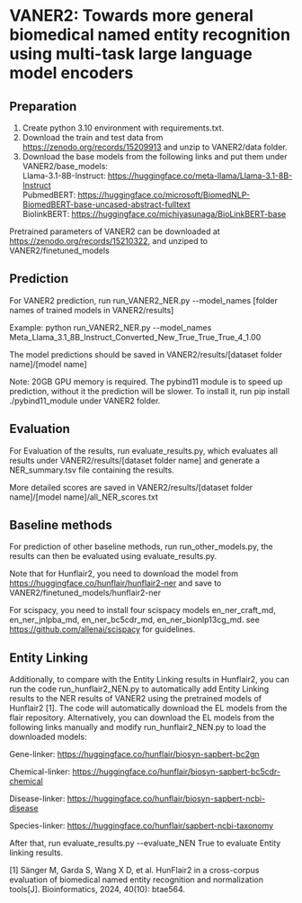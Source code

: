 # VANER2: Towards more general biomedical named entity recognition using multi-task large language model encoders

## Preparation
1. Create python 3.10 environment with requirements.txt.  
2. Download the train and test data from https://zenodo.org/records/15209913 and unzip to VANER2/data folder.  
3. Download the base models from the following links and put them under VANER2/base_models:  
Llama-3.1-8B-Instruct: https://huggingface.co/meta-llama/Llama-3.1-8B-Instruct  
PubmedBERT: https://huggingface.co/microsoft/BiomedNLP-BiomedBERT-base-uncased-abstract-fulltext  
BiolinkBERT: https://huggingface.co/michiyasunaga/BioLinkBERT-base

Pretrained parameters of VANER2 can be downloaded at https://zenodo.org/records/15210322, and unziped to VANER2/finetuned_models  

## Prediction
For VANER2 prediction, run run_VANER2_NER.py --model_names [folder names of trained models in VANER2/results]

Example: python run_VANER2_NER.py --model_names Meta_Llama_3.1_8B_Instruct_Converted_New_True_True_True_4_1.00

The model predictions should be saved in VANER2/results/[dataset folder name]/[model name]

Note: 20GB GPU memory is required. The pybind11 module is to speed up prediction, without it the prediction will be slower. To install it, run pip install ./pybind11_module under VANER2 folder.

## Evaluation
For Evaluation of the results, run evaluate_results.py, which evaluates all results under VANER2/results/[dataset folder name] and generate a NER_summary.tsv file containing the results.

More detailed scores are saved in VANER2/results/[dataset folder name]/[model name]/all_NER_scores.txt 

## Baseline methods
For prediction of other baseline methods, run run_other_models.py, the results can then be evaluated using evaluate_results.py.

Note that for Hunflair2, you need to download the model from https://huggingface.co/hunflair/hunflair2-ner and save to VANER2/finetuned_models/hunflair2-ner

For scispacy, you need to install four scispacy models en_ner_craft_md, en_ner_jnlpba_md, en_ner_bc5cdr_md, en_ner_bionlp13cg_md. see https://github.com/allenai/scispacy for guidelines.

## Entity Linking

Additionally, to compare with the Entity Linking results in Hunflair2, you can run the code run_hunflair2_NEN.py to automatically add Entity Linking results to the NER results of VANER2 using the pretrained models of Hunflair2 [1]. The code will automatically download the EL models from the flair repository. Alternatively, you can download the EL models from the following links manually and modify run_hunflair2_NEN.py to load the downloaded models:

Gene-linker: https://huggingface.co/hunflair/biosyn-sapbert-bc2gn

Chemical-linker: https://huggingface.co/hunflair/biosyn-sapbert-bc5cdr-chemical

Disease-linker: https://huggingface.co/hunflair/biosyn-sapbert-ncbi-disease

Species-linker: https://huggingface.co/hunflair/sapbert-ncbi-taxonomy

After that, run evaluate_results.py --evaluate_NEN True to evaluate Entity linking results.

[1] Sänger M, Garda S, Wang X D, et al. HunFlair2 in a cross-corpus evaluation of biomedical named entity recognition and normalization tools[J]. Bioinformatics, 2024, 40(10): btae564.


